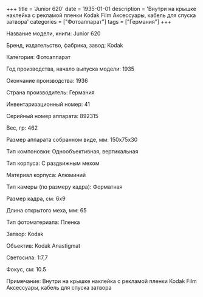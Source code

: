 +++
title = 'Junior 620'
date = 1935-01-01
description = 'Внутри на крышке наклейка с рекламой пленки Kodak Film  Аксессуары, кабель для спуска затвора'
categories = ["Фотоаппарат"]
tags = ["Германия"]
+++

Название модели, книги: Junior 620

Бренд, издательство, фабрика, завод: Kodak

Категория: Фотоаппарат

Год производства, начало выпуска модели: 1935

Окончание производства: 1936

Страна производитель: Германия

Инвентаризационный номер: 41

Серийный номер аппарата: 892315

Вес, гр: 462

Размер аппарата  собранном виде, мм: 150x75x30

Тип компоновки: Однообъективная, вертикальная

Тип корпуса: С раздвижным мехом

Материал корпуса: Алюминий

Тип камеры (по размеру кадра): Форматная

Размер кадра, см: 6х9

Длина открытого меха, мм: 65

Тип фотоматериала: Пленка

Затвор: Kodak

Объектив: Kodak Anastigmat

Светосила: 1:7,7

Фокус, см: 10.5

Примечание: Внутри на крышке наклейка с рекламой пленки Kodak Film 
Аксессуары, кабель для спуска затвора

